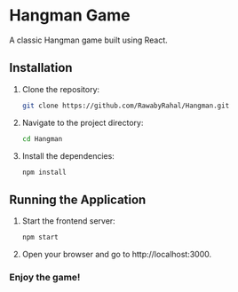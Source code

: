 # Hangman Game

A classic Hangman game built using React.


## Installation

1. Clone the repository:

   ```bash
   git clone https://github.com/RawabyRahal/Hangman.git

2. Navigate to the project directory:
   ```bash
   cd Hangman

3. Install the dependencies:
   ```bash
   npm install

## Running the Application

1. Start the frontend server:
   ```bash
   npm start

3. Open your browser and go to http://localhost:3000.

   

### Enjoy the game!
